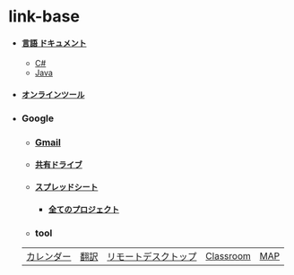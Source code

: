 # link-base
- #### [言語 ドキュメント](https://github.com/winofsql/link-base-pg-language/blob/main/document.md)
  - [C#](https://github.com/winofsql/link-base-pg-language/blob/main/document.md#user-content-c)
  - [Java](https://github.com/winofsql/link-base-pg-language/blob/main/document.md#user-content-java)
- #### [オンラインツール](https://github.com/winofsql/link-base/blob/main/online-tool.md)

- ### Google
  - ### [Gmail](https://mail.google.com/)
  - #### [共有ドライブ](https://drive.google.com/drive/shared-drives)
  - #### [スプレッドシート](https://docs.google.com/spreadsheets)
    - #### [全てのプロジェクト](https://script.google.com/home/all)
  - ### tool

  |   |  |  |  |  |
  | -- | -- | -- | -- | -- | 
  | [カレンダー](https://calendar.google.com/calendar) | [翻訳](https://translate.google.co.jp/)  | [リモートデスクトップ](https://remotedesktop.google.com/access/) | [Classroom](https://classroom.google.com/) | [MAP](https://www.google.co.jp/maps) |

 
